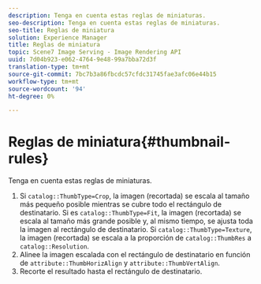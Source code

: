 ```yaml
---
description: Tenga en cuenta estas reglas de miniaturas.
seo-description: Tenga en cuenta estas reglas de miniaturas.
seo-title: Reglas de miniatura
solution: Experience Manager
title: Reglas de miniatura
topic: Scene7 Image Serving - Image Rendering API
uuid: 7d04b923-e062-4764-9e48-99a7bba72d3f
translation-type: tm+mt
source-git-commit: 7bc7b3a86fbcdc57cfdc31745fae3afc06e44b15
workflow-type: tm+mt
source-wordcount: '94'
ht-degree: 0%

---
```



# Reglas de miniatura{#thumbnail-rules}

Tenga en cuenta estas reglas de miniaturas.

1. Si `catalog::ThumbType=Crop`, la imagen (recortada) se escala al tamaño más pequeño posible mientras se cubre todo el rectángulo de destinatario. Si es `catalog::ThumbType=Fit`, la imagen (recortada) se escala al tamaño más grande posible y, al mismo tiempo, se ajusta toda la imagen al rectángulo de destinatario. Si `catalog::ThumbType=Texture`, la imagen (recortada) se escala a la proporción de `catalog::ThumbRes` a `catalog::Resolution`.
1. Alinee la imagen escalada con el rectángulo de destinatario en función de `attribute::ThumbHorizAlign` y `attribute::ThumbVertAlign`.
1. Recorte el resultado hasta el rectángulo de destinatario.

